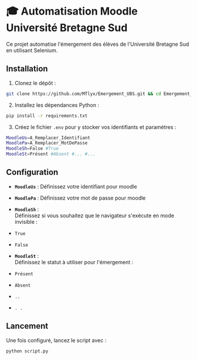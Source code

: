 # 🎓 Automatisation Moodle Université Bretagne Sud

Ce projet automatise l'émergement des élèves de l'Université Bretagne Sud en utilisant Selenium. 

## Installation

1. Clonez le dépôt :
```bash
git clone https://github.com/MTlyx/Emergement_UBS.git && cd Emergement_UBS
```

2. Installez les dépendances Python :
```bash
pip install -r requirements.txt
```

3. Créez le fichier `.env` pour y stocker vos identifiants et paramètres :
```bash
MoodleUs=A_Remplacer_Identifiant
MoodlePa=A_Remplacer_MotDePasse
MoodleSh=False #True
MoodleSt=Présent #Absent #... #...
```

## Configuration

- **`MoodleUs`** : 
Définissez votre identifiant pour moodle

- **`MoodlePa`** : 
Définissez votre mot de passe pour moodle

- **`MoodleSh`** :  
Définissez si vous souhaitez que le navigateur s'exécute en mode invisible :  
- `True`
- `False`

- **`MoodleSt`** :  
Définissez le statut à utiliser pour l'émergement :  
- `Présent`
- `Absent`
- `..`
- `. .`

## Lancement 

Une fois configuré, lancez le script avec :
```bash
python script.py
```

